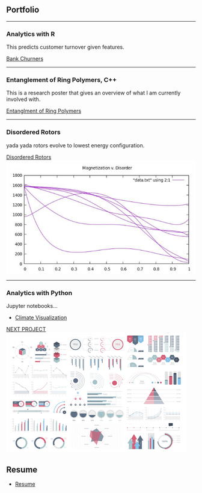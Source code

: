## Portfolio

---

### Analytics with R
This predicts customer turnover given features. 

[Bank Churners](/mywork/BankChurners.html)


---

### Entanglement of Ring Polymers, C++
This is a research poster that gives an overview of what I am currently involved with.   

[Entanglment of Ring Polymers](/images/RD2021.pdf)


---
### Disordered Rotors
yada yada rotors evolve to lowest energy configuration.  

[Disordered Rotors](/_projects/BankChurners.html)
<img src="images/SampleData.jpg?raw=true"/>

---

### Analytics with Python
Jupyter notebooks...
- [Climate Visualization](/mywork/Climate.ipynb)



[NEXT PROJECT](/_projects/BankChurners.html)
<img src="images/dummy_thumbnail.jpg?raw=true"/>



## Resume

- [Resume](/pdf/RESUME.pdf)


<!-- Remove above link if you don't want to attibute -->
